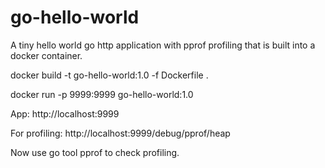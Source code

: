 # go-hello-world
A tiny hello world go http application with pprof profiling that is built into a docker container.

docker build -t go-hello-world:1.0 -f Dockerfile .

docker run -p 9999:9999 go-hello-world:1.0

App:
http://localhost:9999

For profiling:
http://localhost:9999/debug/pprof/heap

Now use go tool pprof to check profiling.
